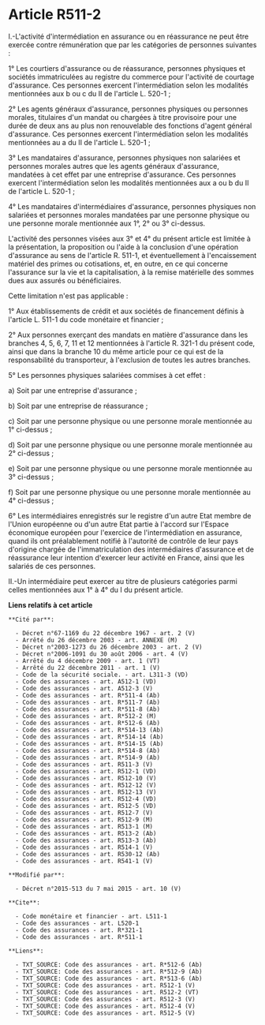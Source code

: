 # Article R511-2

I.-L'activité d'intermédiation en assurance ou en réassurance ne peut être exercée contre rémunération que par les catégories
de personnes suivantes : 

1° Les courtiers d'assurance ou de réassurance, personnes physiques et sociétés immatriculées au registre du commerce pour
l'activité de courtage d'assurance. Ces personnes exercent l'intermédiation selon les modalités mentionnées aux b ou c du II
de l'article L. 520-1 ; 

2° Les agents généraux d'assurance, personnes physiques ou personnes morales, titulaires d'un mandat ou chargées à titre
provisoire pour une durée de deux ans au plus non renouvelable des fonctions d'agent général d'assurance. Ces personnes
exercent l'intermédiation selon les modalités mentionnées au a du II de l'article L. 520-1 ; 

3° Les mandataires d'assurance, personnes physiques non salariées et personnes morales autres que les agents généraux
d'assurance, mandatées à cet effet par une entreprise d'assurance. Ces personnes exercent l'intermédiation selon les
modalités mentionnées aux a ou b du II de l'article L. 520-1 ; 

4° Les mandataires d'intermédiaires d'assurance, personnes physiques non salariées et personnes morales mandatées par une
personne physique ou une personne morale mentionnée aux 1°, 2° ou 3° ci-dessus. 

L'activité des personnes visées aux 3° et 4° du présent article est limitée à la présentation, la proposition ou l'aide à la
conclusion d'une opération d'assurance au sens de l'article R. 511-1, et éventuellement à l'encaissement matériel des primes
ou cotisations, et, en outre, en ce qui concerne l'assurance sur la vie et la capitalisation, à la remise matérielle des
sommes dues aux assurés ou bénéficiaires. 

Cette limitation n'est pas applicable : 

1° Aux établissements de crédit et aux sociétés de financement définis à l'article L. 511-1 du code monétaire et financier ; 

2° Aux personnes exerçant des mandats en matière d'assurance dans les branches 4, 5, 6, 7, 11 et 12 mentionnées à l'article
R. 321-1 du présent code, ainsi que dans la branche 10 du même article pour ce qui est de la responsabilité du transporteur,
à l'exclusion de toutes les autres branches. 

5° Les personnes physiques salariées commises à cet effet : 

a) Soit par une entreprise d'assurance ; 

b) Soit par une entreprise de réassurance ; 

c) Soit par une personne physique ou une personne morale mentionnée au 1° ci-dessus ; 

d) Soit par une personne physique ou une personne morale mentionnée au 2° ci-dessus ; 

e) Soit par une personne physique ou une personne morale mentionnée au 3° ci-dessus ; 

f) Soit par une personne physique ou une personne morale mentionnée au 4° ci-dessus ; 

6° Les intermédiaires enregistrés sur le registre d'un autre Etat membre de l'Union européenne ou d'un autre Etat partie à
l'accord sur l'Espace économique européen pour l'exercice de l'intermédiation en assurance, quand ils ont préalablement
notifié à l'autorité de contrôle de leur pays d'origine chargée de l'immatriculation des intermédiaires d'assurance et de
réassurance leur intention d'exercer leur activité en France, ainsi que les salariés de ces personnes. 

II.-Un intermédiaire peut exercer au titre de plusieurs catégories parmi celles mentionnées aux 1° à 4° du I du présent
article.

**Liens relatifs à cet article**

	**Cité par**:

	  - Décret n°67-1169 du 22 décembre 1967 - art. 2 (V)
	  - Arrêté du 26 décembre 2003 - art. ANNEXE (M)
	  - Décret n°2003-1273 du 26 décembre 2003 - art. 2 (V)
	  - Décret n°2006-1091 du 30 août 2006 - art. 4 (V)
	  - Arrêté du 4 décembre 2009 - art. 1 (VT)
	  - Arrêté du 22 décembre 2011 - art. 1 (V)
	  - Code de la sécurité sociale. - art. L311-3 (VD)
	  - Code des assurances - art. A512-1 (VD)
	  - Code des assurances - art. A512-3 (V)
	  - Code des assurances - art. R*511-4 (Ab)
	  - Code des assurances - art. R*511-7 (Ab)
	  - Code des assurances - art. R*511-8 (Ab)
	  - Code des assurances - art. R*512-2 (M)
	  - Code des assurances - art. R*512-6 (Ab)
	  - Code des assurances - art. R*514-13 (Ab)
	  - Code des assurances - art. R*514-14 (Ab)
	  - Code des assurances - art. R*514-15 (Ab)
	  - Code des assurances - art. R*514-8 (Ab)
	  - Code des assurances - art. R*514-9 (Ab)
	  - Code des assurances - art. R511-3 (V)
	  - Code des assurances - art. R512-1 (VD)
	  - Code des assurances - art. R512-10 (V)
	  - Code des assurances - art. R512-12 (V)
	  - Code des assurances - art. R512-13 (V)
	  - Code des assurances - art. R512-4 (VD)
	  - Code des assurances - art. R512-5 (VD)
	  - Code des assurances - art. R512-7 (V)
	  - Code des assurances - art. R512-9 (M)
	  - Code des assurances - art. R513-1 (M)
	  - Code des assurances - art. R513-2 (Ab)
	  - Code des assurances - art. R513-3 (Ab)
	  - Code des assurances - art. R514-1 (V)
	  - Code des assurances - art. R530-12 (Ab)
	  - Code des assurances - art. R541-1 (V)

	**Modifié par**:

	  - Décret n°2015-513 du 7 mai 2015 - art. 10 (V)

	**Cite**:

	  - Code monétaire et financier - art. L511-1
	  - Code des assurances - art. L520-1
	  - Code des assurances - art. R*321-1
	  - Code des assurances - art. R*511-1

	**Liens**:

	  - TXT_SOURCE: Code des assurances - art. R*512-6 (Ab)
	  - TXT_SOURCE: Code des assurances - art. R*512-9 (Ab)
	  - TXT_SOURCE: Code des assurances - art. R*513-6 (Ab)
	  - TXT_SOURCE: Code des assurances - art. R512-1 (V)
	  - TXT_SOURCE: Code des assurances - art. R512-2 (VT)
	  - TXT_SOURCE: Code des assurances - art. R512-3 (V)
	  - TXT_SOURCE: Code des assurances - art. R512-4 (V)
	  - TXT_SOURCE: Code des assurances - art. R512-5 (V)

